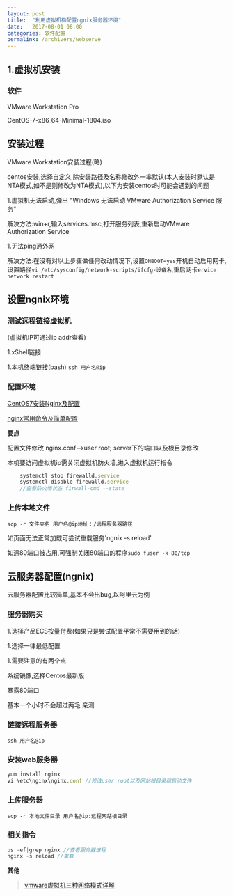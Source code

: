 ```yaml
---
layout: post
title:  "利用虚拟机构配置ngnix服务器环境"
date:   2017-08-01 08:00
categories: 软件配置
permalink: /archivers/webserve
---
```

## 1.虚拟机安装

### 软件

VMware Workstation Pro

CentOS-7-x86_64-Minimal-1804.iso

## 安装过程

VMware Workstation安装过程(略)

centos安装,选择自定义,除安装路径及名称修改外一率默认(本人安装时默认是NTA模式,如不是则修改为NTA模式),以下为安装centos时可能会遇到的问题

1.虚拟机无法启动,弹出 "Windows 无法启动 VMware Authorization Service 服务"

解决方法:win+r,输入services.msc,打开服务列表,重新启动VMware Authorization Service

1.无法ping通外网

解决方法:在没有对以上步骤做任何改动情况下,设置`ONBOOT=yes`开机自动启用网卡,设置路径`vi /etc/sysconfig/network-scripts/ifcfg-设备名`,重启网卡`ervice network restart`

## 设置ngnix环境

### 测试远程链接虚拟机

(虚拟机IP可通过ip addr查看)

1.xShell链接

1.本机终端链接(bash) `ssh 用户名@ip`

### 配置环境

[CentOS7安装Nginx及配置](https://blog.csdn.net/wxyjuly/article/details/79443432)

[nginx常用命令及简单配置](https://blog.csdn.net/binginsist/article/details/58008995)

**要点**

配置文件修改 nginx.conf-->user root; server下的端口以及根目录修改

本机要访问虚拟机ip需关闭虚拟机防火墙,进入虚拟机运行指令
```js
    systemctl stop firewalld.service
    systemctl disable firewalld.service
    //查看防火墙状态 firwall-cmd --state
```

### 上传本地文件
`scp -r 文件夹名 用户名@ip地址：/远程服务器路径`

如页面无法正常加载可尝试重载服务'ngnix -s reload'

如遇80端口被占用,可强制关闭80端口的程序`sudo fuser -k 80/tcp`

## 云服务器配置(ngnix)

云服务器配置比较简单,基本不会出bug,以阿里云为例

### 服务器购买

1.选择产品ECS按量付费(如果只是尝试配置平常不需要用到的话)

1.选择一律最低配置

1.需要注意的有两个点

系统镜像,选择Centos最新版

暴露80端口

基本一个小时不会超过两毛 亲测

### 链接远程服务器

`ssh 用户名@ip`

### 安装web服务器
```js
yum install nginx
vi \etc\nginx\nginx.conf //修改user root以及网站根目录和启动文件
```

### 上传服务器
`scp -r 本地文件目录 用户名@ip:远程网站根目录`

### 相关指令
```js
ps -ef|grep nginx //查看服务器进程
nginx -s reload //重载
```

**其他**

 > [vmware虚拟机三种网络模式详解](https://note.youdao.com/share/?id=236896997b6ffbaa8e0d92eacd13abbf&type=note#/)

